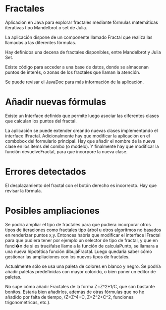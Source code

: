# Fractales

Aplicación en Java para explorar fractales mediante fórmulas matemáticas iterativas tipo Mandelbrot o set de Julia. 

La aplicación dispone de un componente llamado Fractal que realiza las llamadas a las diferentes fórmulas.

Hay definidos una decena de fractales disponibles, entre Mandelbrot y Julia Set.

Existe código para acceder a una base de datos, donde se almacenan puntos de interés, o zonas de los fractales que llaman la atención. 

Se puede revisar el JavaDoc para más información de la aplicación.


# Añadir nuevas fórmulas

Existe un Interface definido que permite luego asociar las diferentes clases que calculan los puntos del fractal.

La aplicación se puede extender creando nuevas clases implementando el interface IFractal. Adicionalmente hay que modificar la aplicación en el combobox del formulario principal. Hay que añadir el nombre de la nueva clase en los items del combo (o modelo). Y finalmente hay que modificar la función devuelveFractal, para que incorpore la nueva clase.


# Errores detectados

El desplazamiento del fractal con el botón derecho es incorrecto. Hay que revisar la fórmula.


# Posibles ampliaciones

Se podría ampliar el tipo de fractales para que pudiera incorporar otros tipos de iteraciones como fractales tipo árbol u otros algoritmos no basados en renderizar puntos x,y. Entonces habría que modificar el interface IFractal para que pudiera tener por ejemplo un selector de tipo de fractal, y que en funci�n de si es true/false llame a la función de calculaPunto, se llamara a una nueva hipotética función dibujaFractal. Luego quedaría saber cómo gestionar las ampliaciones con los nuevos tipos de fractales.

Actualmente sólo se usa una paleta de colores en blanco y negro. Se podría añadir paletas predefinidas con mayor colorido, o bien poner un editor de paletas. 

No supe cómo añadir Fractales de la forma Z=Z^2+1/C, que son bastante bonitos. Estaría bien añadirlos, además de otras fórmulas que no he añadido por falta de tiempo, (Z=Z^4+C, Z=Z^2+C^2, funciones trigonométricas, etc.).


